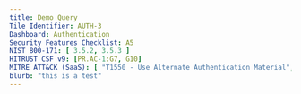 ```yaml
---
title: Demo Query
Tile Identifier: AUTH-3
Dashboard: Authentication
Security Features Checklist: A5
NIST 800-171: [ 3.5.2, 3.5.3 ]
HITRUST CSF v9: [PR.AC-1:G7, G10]
MITRE ATT&CK (SaaS): [ "T1550 - Use Alternate Authentication Material", "T1556 - Modify Authentication Process" ]
blurb: "this is a test"
---
```


<!-- TODO
